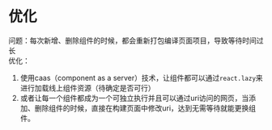 # 优化

问题：每次新增、删除组件的时候，都会重新打包编译页面项目，导致等待时间过长  
优化：  
1. 使用caas（component as a server）技术，让组件都可以通过`react.lazy`来进行加载线上组件资源（待确定是否可行）
2. 或者让每一个组件都成为一个可独立执行并且可以通过uri访问的网页，当添加、删除组件的时候，直接在构建页面中修改uri，达到无需等待就能更换组件。
